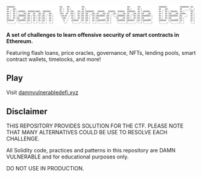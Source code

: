 ![](cover.png)

**A set of challenges to learn offensive security of smart contracts in Ethereum.**

Featuring flash loans, price oracles, governance, NFTs, lending pools, smart contract wallets, timelocks, and more!

## Play

Visit [damnvulnerabledefi.xyz](https://damnvulnerabledefi.xyz)

## Disclaimer

THIS REPOSITORY PROVIDES SOLUTION FOR THE CTF. PLEASE NOTE THAT MANY ALTERNATIVES COULD BE USE TO RESOLVE EACH CHALLENGE.

All Solidity code, practices and patterns in this repository are DAMN VULNERABLE and for educational purposes only.

DO NOT USE IN PRODUCTION.
